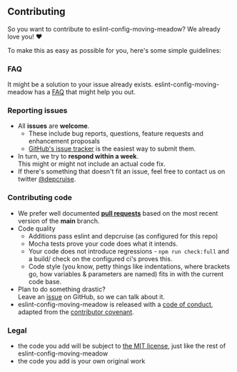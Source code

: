 ## Contributing

So you want to contribute to eslint-config-moving-meadow? We already love you! :heart:

To make this as easy as possible for you, here's some simple guidelines:

### FAQ

It might be a solution to your issue already exists. eslint-config-moving-meadow has
a [FAQ](../doc/faq.md) that might help you out.

### Reporting issues

- All **issues** are **welcome**.
  - These include bug reports, questions, feature requests and enhancement
    proposals
  - [GitHub's issue tracker](https://github.com/sverweij/eslint-config-moving-meadow/issues)
    is the easiest way to submit them.
- In turn, we try to **respond within a week**.  
  This might or might not include an actual code fix.
- If there's something that doesn't fit an issue, feel free to contact us on
  twitter [@depcruise](https://twitter.com/depcruise).

### Contributing code

- We prefer well documented
  **[pull requests](https://help.github.com/articles/creating-a-pull-request/)**
  based on the most recent version of the **main** branch.
- Code quality
  - Additions pass eslint and depcruise (as configured for this repo)
  - Mocha tests prove your code does what it intends.
  - Your code does not introduce regressions - `npm run check:full` and a build/
    check on the configured ci's proves this.
  - Code style (you know, petty things like indentations, where brackets go,
    how variables & parameters are named) fits in with the current code base.
- Plan to do something drastic?  
  Leave an [issue](https://github.com/sverweij/eslint-config-moving-meadow/issues/new)
  on GitHub, so we can talk about it.
- eslint-config-moving-meadow is released with a [code of conduct](../CODE_OF_CONDUCT.md), adapted
  from the [contributor covenant](http://contributor-covenant.org/).

### Legal

- the code you add will be subject to
  [the MIT license](../LICENSE), just like the rest of eslint-config-moving-meadow
- the code you add is your own original work
